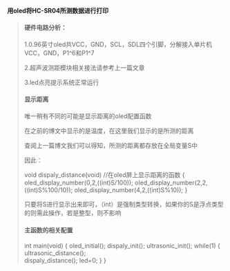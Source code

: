#### 用oled将HC-SR04所测数据进行打印

>#### 硬件电路分析：
>
>1.0.96英寸oled共VCC，GND，SCL，SDL四个引脚，分解接入单片机VCC，GND，P1^6和P1^7
>
>2.超声波测距模块相关接法请参考上一篇文章
>
>3.led点亮提示系统正常运行
>
>#### 显示距离
>
>唯一稍有不同的可能是显示距离的oled配置函数
>
>在之前的博文中显示的是温度，在这里我们显示的是所测的距离
>
>查阅上一篇博文我们可以得知，所测的距离都存放在全局变量S中
>
>因此：
>
>void dispaly_distance(void)                 //在oled屏上显示距离的函数
>{	
>	oled_display_number(0,2,((int)S/100));
>	oled_display_number(2,2,((int)S%100/10));
>	oled_display_number(4,2,((int)S%10));
>}
>
>只要将S进行显示出来即可，（int）是强制类型转换，如果你的S是浮点类型的则需此操作，若是整型，则不影响
>
>#### 主函数的相关配置
>
>int main(void)
>{
>	oled_initial();
>	dispaly_init();
>	ultrasonic_init();
>	while(1)
>	{
>	ultrasonic_distance();	
>	dispaly_distance();
>	led=0;
>	}
>}
>